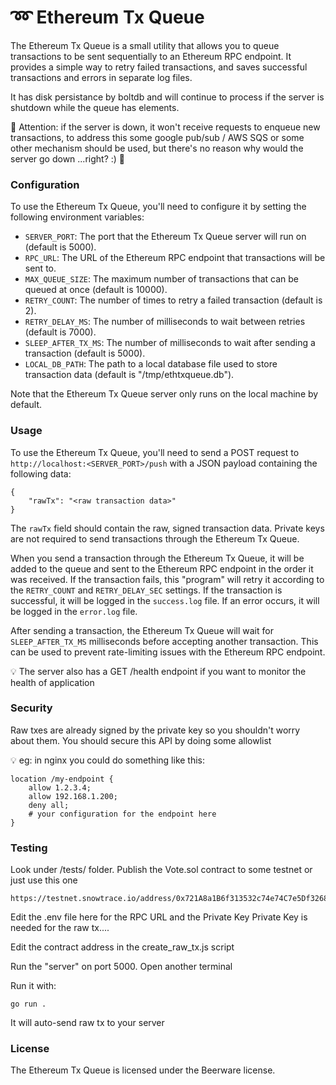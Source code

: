# :loop: Ethereum Tx Queue

The Ethereum Tx Queue is a small utility that allows you to queue transactions to be sent sequentially to an Ethereum RPC endpoint. It provides a simple way to retry failed transactions, and saves successful transactions and errors in separate log files. 

It has disk persistance by boltdb and will continue to process if the server is shutdown while the queue has elements.

:horse: Attention: if the server is down, it won't receive requests to enqueue new transactions, to address this some google pub/sub / AWS SQS or some other mechanism should be used, but there's no reason why would the server go down ...right? :) :rabbit2:

### Configuration

To use the Ethereum Tx Queue, you'll need to configure it by setting the following environment variables:

- `SERVER_PORT`: The port that the Ethereum Tx Queue server will run on (default is 5000).
- `RPC_URL`: The URL of the Ethereum RPC endpoint that transactions will be sent to.
- `MAX_QUEUE_SIZE`: The maximum number of transactions that can be queued at once (default is 10000).
- `RETRY_COUNT`: The number of times to retry a failed transaction (default is 2).
- `RETRY_DELAY_MS`: The number of milliseconds to wait between retries (default is 7000).
- `SLEEP_AFTER_TX_MS`: The number of milliseconds to wait after sending a transaction (default is 5000).
- `LOCAL_DB_PATH`: The path to a local database file used to store transaction data (default is "/tmp/ethtxqueue.db").

Note that the Ethereum Tx Queue server only runs on the local machine by default.

### Usage

To use the Ethereum Tx Queue, you'll need to send a POST request to `http://localhost:<SERVER_PORT>/push` with a JSON payload containing the following data:

```
{
    "rawTx": "<raw transaction data>"
}
```

The `rawTx` field should contain the raw, signed transaction data. Private keys are not required to send transactions through the Ethereum Tx Queue.

When you send a transaction through the Ethereum Tx Queue, it will be added to the queue and sent to the Ethereum RPC endpoint in the order it was received. If the transaction fails, this "program" will retry it according to the `RETRY_COUNT` and `RETRY_DELAY_SEC` settings. If the transaction is successful, it will be logged in the `success.log` file. If an error occurs, it will be logged in the `error.log` file.

After sending a transaction, the Ethereum Tx Queue will wait for `SLEEP_AFTER_TX_MS` milliseconds before accepting another transaction. This can be used to prevent rate-limiting issues with the Ethereum RPC endpoint.

:bulb: The server also has a GET /health endpoint if you want to monitor the health of application


### Security

Raw txes are already signed by the private key so you shouldn't worry about them.
You should secure this API by doing some allowlist

:bulb: eg: in nginx you could do something like this:

~~~~
location /my-endpoint {
    allow 1.2.3.4;
    allow 192.168.1.200;
    deny all;
    # your configuration for the endpoint here
}
~~~~

### Testing

Look under /tests/ folder. Publish the Vote.sol contract to some testnet or just use this one

~~~~
https://testnet.snowtrace.io/address/0x721A8a1B6f313532c74e74C7e5Df3268f9B23917
~~~~


Edit the .env file here for the RPC URL and the Private Key
Private Key is needed for the raw tx.... 

Edit the contract address in the create_raw_tx.js script

Run the "server" on port 5000. Open another terminal

Run it with: 
~~~~
go run .
~~~~

It will auto-send raw tx to your server

### License

The Ethereum Tx Queue is licensed under the Beerware license.
